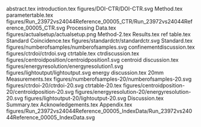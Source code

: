 abstract.tex
introduction.tex
figures/DOI-CTR/DOI-CTR.svg
Method.tex
parametertable.tex
figures/Run_23972vs24044Reference_00005_CTR/Run_23972vs24044Reference_00005_CTR.svg
Processing Data.tex
figures/actualsetup/actualsetup.png
Method-2.tex
Results.tex
ref table.tex
Standard Coincidence.tex
figures/standardctr/standardctr.svg
Standard.tex
figures/numberofsamples/numberofsamples.svg
confinementdiscussion.tex
figures/ctrdoi/ctrdoi.svg
ctrtable.tex
ctrdiscussion.tex
figures/centroidposition/centroidposition1.svg
centroid discussion.tex
figures/energyresolution/energyresolution1.svg
figures/lightoutput/lightoutput.svg
energy discussion.tex
20mm Measurements.tex
figures/numberofsamples-20/numberofsamples-20.svg
figures/ctrdoi-20/ctrdoi-20.svg
ctrtable-20.tex
figures/centroidposition-20/centroidposition-20.svg
figures/energyresolution-20/energyresolution-20.svg
figures/lightoutput-20/lightoutput-20.svg
Discussion.tex
Summary.tex
Acknowledgements.tex
Appendix.tex
figures/Run_23972vs24044Reference_00005_IndexData/Run_23972vs24044Reference_00005_IndexData.svg